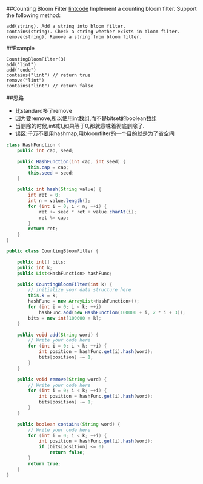 ##Counting Bloom Filter
[lintcode](https://www.lintcode.com/problem/counting-bloom-filter/description)
	Implement a counting bloom filter. Support the following method:

	add(string). Add a string into bloom filter.
	contains(string). Check a string whether exists in bloom filter.
	remove(string). Remove a string from bloom filter.
##Example

	CountingBloomFilter(3)
	add("lint")
	add("code")
	contains("lint") // return true
	remove("lint")
	contains("lint") // return false

##思路
- 比standard多了remove
- 因为要remove,所以使用int数组,而不是bitset的boolean数组
- 当删除的时候,int减1,如果等于0,那就意味着彻底删除了.
- 误区:千万不要用hashmap,用bloomfilter的一个目的就是为了省空间


```java
class HashFunction {
    public int cap, seed;

    public HashFunction(int cap, int seed) {
        this.cap = cap;
        this.seed = seed;
    }

    public int hash(String value) {
        int ret = 0;
        int n = value.length();
        for (int i = 0; i < n; ++i) {
            ret += seed * ret + value.charAt(i);
            ret %= cap;
        }
        return ret;
    }
}

public class CountingBloomFilter {

    public int[] bits;
    public int k;
    public List<HashFunction> hashFunc;

    public CountingBloomFilter(int k) {
        // initialize your data structure here
        this.k = k;
        hashFunc = new ArrayList<HashFunction>();
        for (int i = 0; i < k; ++i)
            hashFunc.add(new HashFunction(100000 + i, 2 * i + 3));
        bits = new int[100000 + k];
    }

    public void add(String word) {
        // Write your code here
        for (int i = 0; i < k; ++i) {
            int position = hashFunc.get(i).hash(word);
            bits[position] += 1;
        }
    }

    public void remove(String word) {
        // Write your code here
        for (int i = 0; i < k; ++i) {
            int position = hashFunc.get(i).hash(word);
            bits[position] -= 1;
        }
    }

    public boolean contains(String word) {
        // Write your code here
        for (int i = 0; i < k; ++i) {
            int position = hashFunc.get(i).hash(word);
            if (bits[position] <= 0)
                return false;
        }
        return true;
    }
}
```
